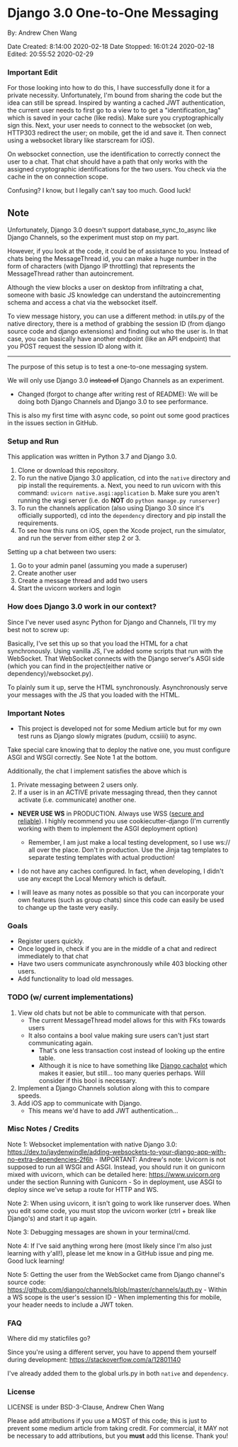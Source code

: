 # Django 3.0 One-to-One Messaging

By: Andrew Chen Wang

Date Created: 8:14:00 2020-02-18
Date Stopped: 16:01:24 2020-02-18
Edited: 20:55:52 2020-02-29

### Important Edit

For those looking into how to do this, I have successfully done it for a private necessity. Unfortunately, I'm bound from sharing the code but the idea can still be spread. Inspired by wanting a cached JWT authentication, the current user needs to first go to a view to to get a "identification_tag" which is saved in your cache (like redis). Make sure you cryptographically sign this. Next, your user needs to connect to the websocket (on web, HTTP303 redirect the user; on mobile, get the id and save it. Then connect using a websocket library like starscream for iOS).

On websocket connection, use the identification to correctly connect the user to a chat. That chat should have a path that only works with the assigned cryptographic identifications for the two users. You check via the cache in the on connection scope.

Confusing? I know, but I legally can't say too much. Good luck!

## Note

Unfortunately, Django 3.0 doesn't support database_sync_to_async like Django Channels, so the experiment must stop on my part.

However, if you look at the code, it could be of assistance to you. Instead of chats being the MessageThread id, you can make a huge number in the form of characters (with Django IP throttling) that represents the MessageThread rather than autoincrement.

Although the view blocks a user on desktop from infiltrating a chat, someone with basic JS knowledge can understand the autoincrementing schema and access a chat via the websocket itself.

To view message history, you can use a different method: in utils.py of the native directory, there is a method of grabbing the session ID (from django source code and django extensions) and finding out who the user is. In that case, you can basically have another endpoint (like an API endpoint) that you POST request the session ID along with it. 

---

The purpose of this setup is to test a one-to-one messaging system.

We will only use Django 3.0 ~~instead of~~ Django Channels as an experiment.
- Changed (forgot to change after writing rest of README): We will be doing both Django Channels and Django 3.0 to see performance.

This is also my first time with async code, so point out some good practices in the issues section in GitHub.

### Setup and Run

This application was written in Python 3.7 and Django 3.0.

1. Clone or download this repository.
2. To run the native Django 3.0 application, cd into the `native` directory and pip install the requirements.
    a. Next, you need to run uvicorn with this command: `uvicorn native.asgi:application`
    b. Make sure you aren't running the wsgi server (i.e. do **NOT** do `python manage.py runserver`)
3. To run the channels application (also using Django 3.0 since it's officially supported), cd into the `dependency` directory and pip install the requirements.
4. To see how this runs on iOS, open the Xcode project, run the simulator, and run the server from either step 2 or 3. 

Setting up a chat between two users:
1. Go to your admin panel (assuming you made a superuser)
2. Create another user
3. Create a message thread and add two users
4. Start the uvicorn workers and login

### How does Django 3.0 work in our context?

Since I've never used async Python for Django and Channels, I'll try my best not to screw up:

Basically, I've set this up so that you load the HTML for a chat synchronously. Using vanilla JS, I've added some scripts that run with the WebSocket. That WebSocket connects with the Django server's ASGI side (which you can find in the project(either native or dependency)/websocket.py).

To plainly sum it up, serve the HTML synchronously. Asynchronously serve your messages with the JS that you loaded with the HTML.

### Important Notes

- This project is developed not for some Medium article but for my own test runs as Django slowly migrates (pudum, ccsiiii) to async.

Take special care knowing that to deploy the native one, you must configure ASGI and WSGI correctly. See Note 1 at the bottom.

Additionally, the chat I implement satisfies the above which is

1. Private messaging between 2 users only.
2. If a user is in an ACTIVE private messaging thread, then they cannot activate (i.e. communicate) another one.

- **NEVER USE WS** in PRODUCTION. Always use WSS ([secure and reliable](https://javascript.info/websocket)). I highly recommend you use cookiecutter-django (I'm currently working with them to implement the ASGI deployment option)
    - Remember, I am just make a local testing development, so I use ws:// all over the place. Don't in production. Use the Jinja tag templates to separate testing templates with actual production!

- I do not have any caches configured. In fact, when developing, I didn't use any except the Local Memory which is default.

- I will leave as many notes as possible so that you can incorporate your own features (such as group chats) since this code can easily be used to change up the taste very easily.

### Goals

- Register users quickly.
- Once logged in, check if you are in the middle of a chat and redirect immediately to that chat
- Have two users communicate asynchronously while 403 blocking other users.
- Add functionality to load old messages.

### TODO (w/ current implementations)

1. View old chats but not be able to communicate with that person.
    - The current MessageThread model allows for this with FKs towards users
    - It also contains a bool value making sure users can't just start communicating again.
        - That's one less transaction cost instead of looking up the entire table.
        - Although it is nice to have something like [Django cachalot](https://github.com/noripyt/django-cachalot) which makes it easier, but still... too many queries perhaps. Will consider if this bool is necessary.
2. Implement a Django Channels solution along with this to compare speeds.
3. Add iOS app to communicate with Django.
    - This means we'd have to add JWT authentication...
    
### Misc Notes / Credits

Note 1: Websocket implementation with native Django 3.0: https://dev.to/jaydenwindle/adding-websockets-to-your-django-app-with-no-extra-dependencies-2f6h
    - IMPORTANT: Andrew's note: Uvicorn is not supposed to run all WSGI and ASGI. Instead, you should run it on gunicorn mixed with uvicorn,
    which can be detailed here: https://www.uvicorn.org under the section Running with Gunicorn
    - So in deployment, use ASGI to deploy since we've setup a route for HTTP and WS.

Note 2: When using uvicorn, it isn't going to work like runserver does. When you edit some code, you must stop the uvicorn worker (ctrl + break like Django's) and start it up again.

Note 3: Debugging messages are shown in your terminal/cmd.

Note 4: If I've said anything wrong here (most likely since I'm also just learning with y'all!), please let me know in a GitHub issue and ping me. Good luck learning!

Note 5: Getting the user from the WebSocket came from Django channel's source code: https://github.com/django/channels/blob/master/channels/auth.py
    - Within a WS scope is the user's session ID
    - When implementing this for mobile, your header needs to include a JWT token.

### FAQ

Where did my staticfiles go?

Since you're using a different server, you have to append them yourself during development: https://stackoverflow.com/a/12801140

I've already added them to the global urls.py in both `native` and `dependency`.

### License

LICENSE is under BSD-3-Clause, Andrew Chen Wang

Please add attributions if you use a MOST of this code; this is just to prevent some medium article from taking credit. For commercial, it MAY not be necessary to add attributions, but you **must** add this license. Thank you!

